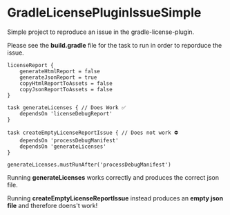 # GradleLicensePluginIssueSimple
Simple project to reproduce an issue in the gradle-license-plugin.

Please see the **build.gradle** file for the task to run in order to reporduce the issue.

```
licenseReport {
    generateHtmlReport = false
    generateJsonReport = true
    copyHtmlReportToAssets = false
    copyJsonReportToAssets = false
}

task generateLicenses { // Does Work ✅
    dependsOn 'licenseDebugReport'
}

task createEmptyLicenseReportIssue { // Does not work ⛔️
    dependsOn 'processDebugManifest'
    dependsOn 'generateLicenses'
}

generateLicenses.mustRunAfter('processDebugManifest')
```

Running **generateLicenses** works correctly and produces the correct json file.

Running **createEmptyLicenseReportIssue** instead produces an **empty json file** and therefore doens't work!
